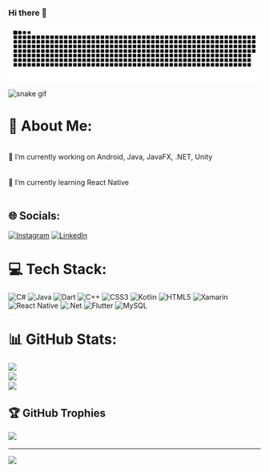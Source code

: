 ### Hi there 👋

<picture>
  <source media="(prefers-color-scheme: dark)" srcset="https://raw.githubusercontent.com/kardelencanoglu/kardelencanoglu/output/github-contribution-grid-snake-dark.svg">
  <source media="(prefers-color-scheme: light)" srcset="https://raw.githubusercontent.com/kardelencanoglu/kardelencanoglu/output/github-contribution-grid-snake.svg">
  <img alt="github contribution grid snake animation" src="https://raw.githubusercontent.com/kardelencanoglu/kardelencanoglu/output/github-contribution-grid-snake.svg">
</picture>


![snake gif](https://github.com/kardelencanoglu/kardelencanoglu/blob/output/github-contribution-grid-snake.gif)

# 💫 About Me:
<br>🔭 I’m currently working on Android, Java, JavaFX, .NET, Unity <br><br><br>🌱 I’m currently learning React Native <br><br>


## 🌐 Socials:
[![Instagram](https://img.shields.io/badge/Instagram-%23E4405F.svg?logo=Instagram&logoColor=white)](https://instagram.com/kardelenncanogluu) [![LinkedIn](https://img.shields.io/badge/LinkedIn-%230077B5.svg?logo=linkedin&logoColor=white)](https://linkedin.com/in/kardelencanoglu) 

# 💻 Tech Stack:
![C#](https://img.shields.io/badge/c%23-%23239120.svg?style=for-the-badge&logo=c-sharp&logoColor=white) ![Java](https://img.shields.io/badge/java-%23ED8B00.svg?style=for-the-badge&logo=java&logoColor=white) ![Dart](https://img.shields.io/badge/dart-%230175C2.svg?style=for-the-badge&logo=dart&logoColor=white) ![C++](https://img.shields.io/badge/c++-%2300599C.svg?style=for-the-badge&logo=c%2B%2B&logoColor=white) ![CSS3](https://img.shields.io/badge/css3-%231572B6.svg?style=for-the-badge&logo=css3&logoColor=white) ![Kotlin](https://img.shields.io/badge/kotlin-%230095D5.svg?style=for-the-badge&logo=kotlin&logoColor=white) ![HTML5](https://img.shields.io/badge/html5-%23E34F26.svg?style=for-the-badge&logo=html5&logoColor=white) ![Xamarin](https://img.shields.io/badge/Xamarin-3199DC?style=for-the-badge&logo=xamarin&logoColor=white) ![React Native](https://img.shields.io/badge/react_native-%2320232a.svg?style=for-the-badge&logo=react&logoColor=%2361DAFB) ![.Net](https://img.shields.io/badge/.NET-5C2D91?style=for-the-badge&logo=.net&logoColor=white) ![Flutter](https://img.shields.io/badge/Flutter-%2302569B.svg?style=for-the-badge&logo=Flutter&logoColor=white) ![MySQL](https://img.shields.io/badge/mysql-%2300f.svg?style=for-the-badge&logo=mysql&logoColor=white)
# 📊 GitHub Stats:
![](https://github-readme-stats.vercel.app/api?username=kardelencanoglu&theme=dark&hide_border=false&include_all_commits=false&count_private=false)<br/>
![](https://github-readme-streak-stats.herokuapp.com/?user=kardelencanoglu&theme=dark&hide_border=false)<br/>
![](https://github-readme-stats.vercel.app/api/top-langs/?username=kardelencanoglu&theme=dark&hide_border=false&include_all_commits=false&count_private=false&layout=compact)

## 🏆 GitHub Trophies
![](https://github-profile-trophy.vercel.app/?username=kardelencanoglu&theme=dracula&no-frame=true&no-bg=false&margin-w=4)

---
[![](https://visitcount.itsvg.in/api?id=kardelencanoglu&icon=0&color=6)](https://visitcount.itsvg.in)

<!-- Proudly created with GPRM ( https://gprm.itsvg.in ) -->
